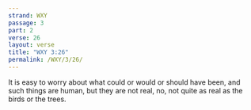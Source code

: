 ```yaml
---
strand: WXY
passage: 3
part: 2
verse: 26
layout: verse
title: "WXY 3:26"
permalink: /WXY/3/26/
---
```

It is easy to worry about what could or would or should have been, and such things are human, but they are not real, no, not quite as real as the birds or the trees.
